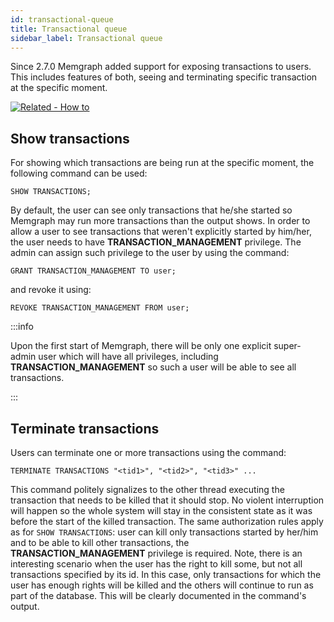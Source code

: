 ```yaml
---
id: transactional-queue
title: Transactional queue
sidebar_label: Transactional queue
---
```


Since 2.7.0 Memgraph added support for exposing transactions to users. This includes features of both, seeing and terminating specific transaction at the specific moment.


[![Related - How
to](https://img.shields.io/static/v1?label=Related&message=How-to&color=blue&style=for-the-badge)](/memgraph/how-to-guides/manage-transactional-queue)

## Show transactions

For showing which transactions are being run at the specific moment, the following command can be used:

```cypher
SHOW TRANSACTIONS;
```

By default, the user can see only transactions that he/she started so Memgraph may run more transactions than the output shows. In order to allow a user to see transactions that weren't explicitly started by him/her, the user needs to have **TRANSACTION_MANAGEMENT** privilege. The admin can assign such privilege to the user by using the command:

```cypher
GRANT TRANSACTION_MANAGEMENT TO user;
```

and revoke it using:

```cypher
REVOKE TRANSACTION_MANAGEMENT FROM user;
```

:::info

Upon the first start of Memgraph, there will be only one explicit super-admin user which will have all privileges, including **TRANSACTION_MANAGEMENT** so such a user will be able to see all transactions.

:::

## Terminate transactions


Users can terminate one or more transactions using the command:

```cypher
TERMINATE TRANSACTIONS "<tid1>", "<tid2>", "<tid3>" ...
```

This command politely signalizes to the other thread executing the transaction that needs to be killed that it should stop. No violent interruption will happen so the whole system will stay in the consistent state as it was before the start of the killed transaction.
The same authorization rules apply as for `SHOW TRANSACTIONS`: user can kill only transactions started by her/him and to be able to kill other transactions, the **TRANSACTION_MANAGEMENT** privilege is required. Note, there is an interesting scenario when the user has the right to kill some, but not all transactions specified by its id. In this case, only transactions for which the user has enough rights will be killed and the others will continue to run as part of the database. This will be clearly documented in the command's output. 




